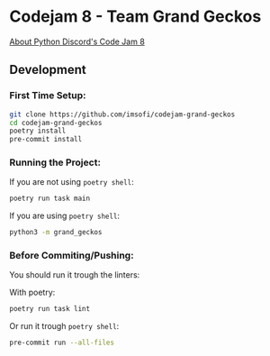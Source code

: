 # Codejam 8 - Team Grand Geckos

[About Python Discord's Code Jam 8](https://pythondiscord.com/events/code-jams/8/)

## Development

### First Time Setup:

```bash
git clone https://github.com/imsofi/codejam-grand-geckos
cd codejam-grand-geckos
poetry install
pre-commit install
```

### Running the Project:

If you are not using `poetry shell`:
```bash
poetry run task main
```

If you are using `poetry shell`:
```bash
python3 -m grand_geckos
```

### Before Commiting/Pushing:

You should run it trough the linters:

With poetry:
```bash
poetry run task lint
```

Or run it trough `poetry shell`:
```bash
pre-commit run --all-files
```
